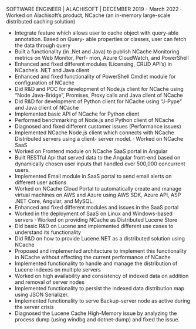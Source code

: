 SOFTWARE ENGINEER | ALACHISOFT | DECEMBER 2019 - March 2022
· Worked on Alachisoft’s product, NCache (an in-memory large-scale distributed caching solution)
- Integrate feature which allows user to cache object with query-able annotation. Based on Query-
able properties or classes, user can fetch the data through query
- Built a functionality (in .Net and Java) to publish NCache Monitoring metrics on Web Monitor, Perf-
mon, Azure CloudWatch, and PowerShell
- Enhanced and fixed different modules (Licensing, CRUD API’s) in NCache’s .NET and Java client
- Enhanced and fixed functionality of PowerShell Cmdlet module for configuration of NCache
- Did R&D and POC for development of Node.js client for NCache using “Node Java-Bridge”, Promises, 
Proxy calls and Java client of NCache
- Did R&D for development of Python client for NCache using “J-Pype” and Java client of NCache
- Implemented basic API of NCache for Python client
- Performed benchmarking of Node.js and Python client of NCache
- Diagnosed and fixed different customer issues (Performance issues)
- Implemented NCache Node.js client which connects with NCache Distributed servers using a client-
server model.
· Worked on NCache SaaS
- Worked on Frontend module on NCache SaaS portal in Angular
- Built RESTful Api that served data to the Angular front-end based on dynamically chosen user inputs 
that handled over 500,000 concurrent users.
- Implemented Email module in SaaS portal to send email alerts on different user actions
- Worked on NCache Cloud Portal to automatically create and manage virtual machines on AWS and 
Azure using AWS SDK, Azure API, ASP .NET Core, Angular, and MySQL.
- Enhanced and fixed different modules and issues in the SaaS portal
- Worked in the deployment of SaaS on Linux and Windows-based servers
· Worked on providing NCache as Distributed Lucene Store
- Did basic R&D on Lucene and implemented different use cases to understand its functionality
- Did R&D on how to provide Lucene.NET as a distributed solution using NCache
- Proposed and implemented architecture to implement this functionality in NCache without affecting 
the current performance of NCache
- Implemented functionality to handle and manage the distribution of Lucene indexes on multiple 
servers
- Worked on high availability and consistency of indexed data on addition and removal of server 
nodes
- Implemented functionality to persist the indexed data distribution map using JSON Serializer. 
- Implemented functionality to serve Backup-server node as active during the server crisis
- Diagnosed the Lucene Cache High-Memory issue by analyzing the process dump (using windbg and 
dotnet-dump) and fixed the issue.
